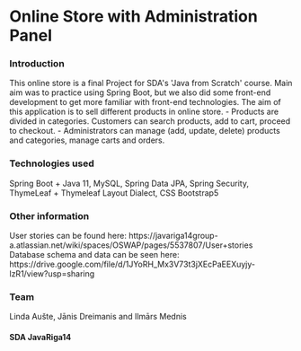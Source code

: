 <h1>Online Store with Administration Panel</h1>

<h3>Introduction</h3>
This online store is a final Project for SDA's 'Java from Scratch' course. 
Main aim was to practice using Spring Boot, but we also did some front-end development 
to get more familiar with front-end technologies. The aim of this application is 
to sell different products in online store. 
- Products are divided in categories. Customers can 
search products, add to cart, proceed to checkout.
- Administrators can manage (add, update, delete) products and categories, manage carts and orders.

<h3>Technologies used</h3>
Spring Boot + Java 11, MySQL, Spring Data JPA, Spring Security, ThymeLeaf + Thymeleaf Layout Dialect, CSS Bootstrap5

<h3>Other information</h3>
User stories can be found here: https://javariga14group-a.atlassian.net/wiki/spaces/OSWAP/pages/5537807/User+stories
<br>
Database schema and data can be seen here: https://drive.google.com/file/d/1JYoRH_Mx3V73t3jXEcPaEEXuyjy-lzR1/view?usp=sharing

<h3>Team</h3>
Linda Aušte, Jānis Dreimanis and Ilmārs Mednis

<h4>SDA JavaRiga14</h4>
